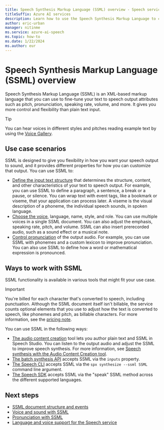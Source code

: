 ```yaml
---
title: Speech Synthesis Markup Language (SSML) overview - Speech service
titleSuffix: Azure AI services
description: Learn how to use the Speech Synthesis Markup Language to control pronunciation and prosody in text to speech.
author: eric-urban
manager: nitinme
ms.service: azure-ai-speech
ms.topic: how-to
ms.date: 1/22/2024
ms.author: eur
---
```


# Speech Synthesis Markup Language (SSML) overview

Speech Synthesis Markup Language (SSML) is an XML-based markup language that you can use to fine-tune your text to speech output attributes such as pitch, pronunciation, speaking rate, volume, and more. It gives you more control and flexibility than plain text input. 

> [!TIP]
> You can hear voices in different styles and pitches reading example text by using the [Voice Gallery](https://speech.microsoft.com/portal/voicegallery).

## Use case scenarios

SSML is designed to give you flexibility in how you want your speech output to sound, and it provides different properties for how you can customize that output. You can use SSML to:

- [Define the input text structure](speech-synthesis-markup-structure.md) that determines the structure, content, and other characteristics of your text to speech output. For example, you can use SSML to define a paragraph, a sentence, a break or a pause, or silence. You can wrap text with event tags, like a bookmark or viseme, that your application can process later. A viseme is the visual description of a phoneme, the individual speech sounds, in spoken language.
- [Choose the voice](speech-synthesis-markup-voice.md), language, name, style, and role. You can use multiple voices in a single SSML document. You can also adjust the emphasis, speaking rate, pitch, and volume. SSML can also insert prerecorded audio, such as a sound effect or a musical note.
- [Control pronunciation](speech-synthesis-markup-pronunciation.md) of the output audio. For example, you can use SSML with phonemes and a custom lexicon to improve pronunciation. You can also use SSML to define how a word or mathematical expression is pronounced.

## Ways to work with SSML

SSML functionality is available in various tools that might fit your use case.

> [!IMPORTANT]
> You're billed for each character that's converted to speech, including punctuation. Although the SSML document itself isn't billable, the service counts optional elements that you use to adjust how the text is converted to speech, like phonemes and pitch, as billable characters. For more information, see the [pricing note](text-to-speech.md#pricing-note).

You can use SSML in the following ways:

- [The audio content creation](https://aka.ms/audiocontentcreation) tool lets you author plain text and SSML in Speech Studio. You can listen to the output audio and adjust the SSML to improve speech synthesis. For more information, see [Speech synthesis with the Audio Content Creation tool](how-to-audio-content-creation.md).
- [The batch synthesis API](batch-synthesis.md) accepts SSML via the `inputs` property. 
- [The Speech CLI](get-started-text-to-speech.md?pivots=programming-language-cli) accepts SSML via the `spx synthesize --ssml SSML` command line argument.
- [The Speech SDK](how-to-speech-synthesis.md#use-ssml-to-customize-speech-characteristics) accepts SSML via the "speak" SSML method across the different supported languages.

## Next steps

- [SSML document structure and events](speech-synthesis-markup-structure.md)
- [Voice and sound with SSML](speech-synthesis-markup-voice.md)
- [Pronunciation with SSML](speech-synthesis-markup-pronunciation.md)
- [Language and voice support for the Speech service](language-support.md?tabs=tts)
